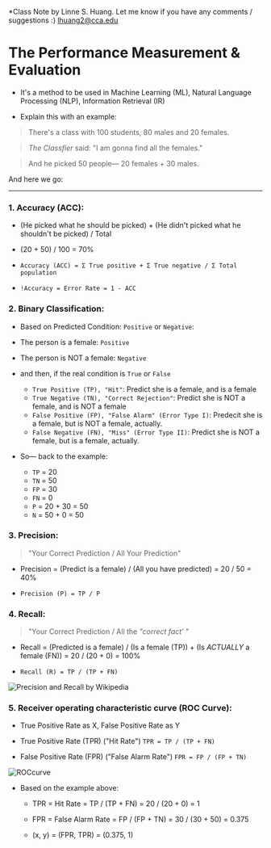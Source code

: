 *Class Note by Linne S. Huang. Let me know if you have any comments / suggestions :) <lhuang2@cca.edu> 


# The Performance Measurement & Evaluation

- It's a method to be used in Machine Learning (ML), Natural Language Processing (NLP), Information Retrieval (IR)

- Explain this with an example:

> There's a class with 100 students, 80 males and 20 females.

> _The Classfier_ said: "I am gonna find all the females."

> And he picked 50 people— 20 females + 30 males.

And here we go:

---

### 1. Accuracy (ACC):

- (He picked what he should be picked) + (He didn't picked what he shouldn't be picked) / Total
- (20 + 50) / 100 = 70%

- `Accuracy (ACC) = Σ True positive + Σ True negative / Σ Total population`

- `!Accuracy = Error Rate = 1 - ACC`
 


### 2. Binary Classification:

- Based on Predicted Condition: `Positive` or `Negative`:
- The person is a female: `Positive`
- The person is NOT a female: `Negative`	
- and then, if the real condition is `True` or `False`
	- `True Positive (TP), "Hit"`: Predict she is a female, and is a female
	- `True Negative (TN), "Correct Rejection"`: Predict she is NOT a female, and is NOT a female
	- `False Positive (FP), "False Alarm" (Error Type I)`: Predecit she is a female, but is NOT a female, actually.
	- `False Negative (FN), "Miss" (Error Type II)`: Predict she is NOT a female, but is a female, actually. 

- So— back to the example:
	- `TP` = 20
	- `TN` = 50
	- `FP` = 30
	- `FN` = 0
	- `P` = 20 + 30 = 50
	- `N` = 50 + 0 = 50




### 3. Precision:

> "Your Correct Prediction / All Your Prediction"

- Precision = (Predict is a female) / (All you have predicted) = 20 / 50 = 40%
	
- `Precision (P) = TP / P`


### 4. Recall: 

> "Your Correct Prediction / All the *"correct fact'* "

- Recall = (Predicted is a female) / (Is a female (TP)) + (Is *ACTUALLY* a female (FN)) = 20 / (20 + 0) = 100%

- `Recall (R) = TP / (TP + FN)`


![Precision and Recall by Wikipedia](https://upload.wikimedia.org/wikipedia/commons/thumb/2/26/Precisionrecall.svg/350px-Precisionrecall.svg.png)


### 5. Receiver operating characteristic curve (ROC Curve):

- True Positive Rate as X, False Positive Rate as Y

- True Positive Rate (TPR) ("Hit Rate") `TPR = TP / (TP + FN)`

- False Positive Rate (FPR) ("False Alarm Rate") `FPR = FP / (FP + TN)`
 
![ROCcurve](https://upload.wikimedia.org/wikipedia/commons/thumb/3/36/ROC_space-2.png/350px-ROC_space-2.png)

- Based on the example above:
	- TPR = Hit Rate = TP / (TP + FN) = 20 / (20 + 0) = 1
	- FPR = False Alarm Rate = FP / (FP + TN) = 30 / (30 + 50) = 0.375

	- (x, y) = (FPR, TPR) = (0.375, 1)


